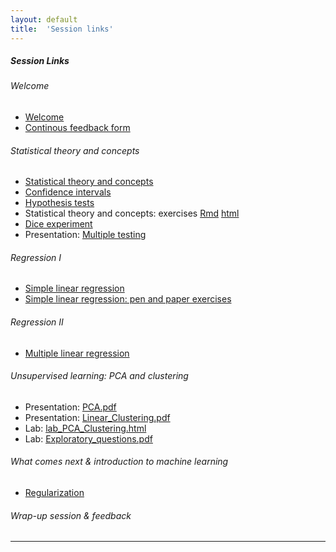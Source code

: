 ```yaml
---
layout: default
title:  'Session links'
---
```


##### Session Links

###### Welcome
- [Welcome](session-intro/session-intro.html)
- [Continous feedback form](https://forms.gle/6drumQ2W6BmNydAY8)

###### Statistical theory and concepts
- [Statistical theory and concepts](session-foundations/session-foundations.html)
- [Confidence intervals](session-confidenceinterval/session-confidenceinterval.html)
- [Hypothesis tests](session-hypothesistest/session-hypothesistest.html)
- Statistical theory and concepts: exercises [Rmd](session-foundations/biostatisticsexercises.Rmd) [html](session-foundations/biostatisticsexercises.html)
- [Dice experiment](https://docs.google.com/spreadsheets/d/1t3jOucU48MVoCQGTbGyWe9SntFbHlHqGSCiqMptHhhs/edit?usp=sharing)
- Presentation: [Multiple testing](session-hypothesistest/lecture-multipletesting.html)

###### Regression I
- [Simple linear regression](session-regression-I/session-regression-I.pdf)
- [Simple linear regression: pen and paper exercises](session-regression-I/pen-and-paper-plasma-volume.pdf)

###### Regression II
- [Multiple linear regression](session-regression-II/session-regression-II.pdf)

###### Unsupervised learning: PCA and clustering
- Presentation: [PCA.pdf](session-pca_clustering/PCA.pdf)
- Presentation: [Linear_Clustering.pdf](session-pca_clustering/Linear_Clustering.pdf)
- Lab: [lab_PCA_Clustering.html](session-pca_clustering/lab_PCA_Clustering.html)
- Lab: [Exploratory_questions.pdf](session-pca_clustering/Exploratory_questions.pdf)

###### What comes next & introduction to machine learning
- [Regularization](session-regularization/session-regularization.md)

###### Wrap-up session & feedback

----

